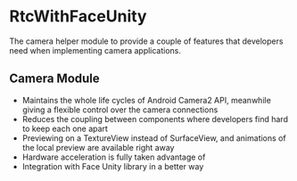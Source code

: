# RtcWithFaceUnity

The camera helper module to provide a couple of features that developers need when implementing camera applications.

## Camera Module

* Maintains the whole life cycles of Android Camera2 API, meanwhile giving a flexible control over the camera connections
* Reduces the coupling between components where developers find hard to keep each one apart
* Previewing on a TextureView instead of SurfaceView, and animations of the local preview are available right away
* Hardware acceleration is fully taken advantage of
* Integration with Face Unity library in a better way
